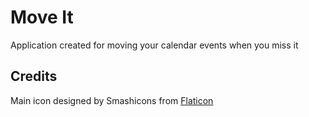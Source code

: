 # Move It

Application created for moving your calendar events when you miss it


## Credits
Main icon designed by Smashicons from [Flaticon](https://www.flaticon.com/authors/smashicons)